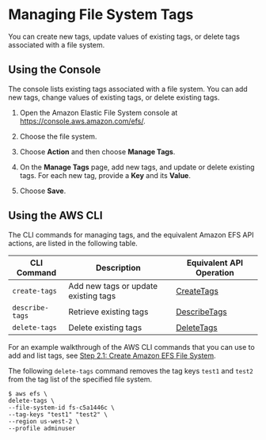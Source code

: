 # Managing File System Tags<a name="manage-fs-tags"></a>

You can create new tags, update values of existing tags, or delete tags associated with a file system\. 

## Using the Console<a name="manage-tags-console"></a>

The console lists existing tags associated with a file system\. You can add new tags, change values of existing tags, or delete existing tags\.

1. Open the Amazon Elastic File System console at [https://console\.aws\.amazon\.com/efs/](https://console.aws.amazon.com/efs/)\.

1. Choose the file system\.

1. Choose **Action** and then choose **Manage Tags**\.

1. On the **Manage Tags** page, add new tags, and update or delete existing tags\. For each new tag, provide a **Key** and its **Value**\. 

1. Choose **Save**\.

## Using the AWS CLI<a name="manage-tags-cli"></a>

The CLI commands for managing tags, and the equivalent Amazon EFS API actions, are listed in the following table\.


| CLI Command | Description | Equivalent API Operation | 
| --- | --- | --- | 
|  `create-tags`  |  Add new tags or update existing tags  |  [CreateTags](API_CreateTags.md)  | 
|  `describe-tags`  |  Retrieve existing tags  |  [DescribeTags](API_DescribeTags.md)  | 
|  `delete-tags`  |  Delete existing tags  |  [DeleteTags](API_DeleteTags.md)  | 

For an example walkthrough of the AWS CLI commands that you can use to add and list tags, see [Step 2\.1: Create Amazon EFS File System](wt1-create-efs-resources.md#wt1-create-file-system)\. 

The following `delete-tags` command removes the tag keys `test1` and `test2` from the tag list of the specified file system\.

```
$ aws efs \
delete-tags \
--file-system-id fs-c5a1446c \
--tag-keys "test1" "test2" \
--region us-west-2 \
--profile adminuser
```